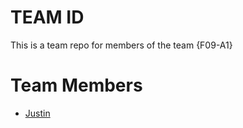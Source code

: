 # TEAM ID
This is a team repo for members of the team {F09-A1}

# Team Members
* [Justin](members/JustinTanKunJie.md)